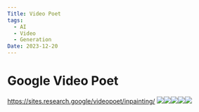 ```yaml
---
Title: Video Poet
tags:
  - AI
  - Video
  - Generation
Date: 2023-12-20
---
```

# Google Video Poet 


https://sites.research.google/videopoet/inpainting/
![](../_asset/Screenshot_20231220_004648_Kiwi%20Browser.jpg)![](../_asset/Screenshot_20231220_004550_Kiwi%20Browser.jpg)![](../_asset/Screenshot_20231220_004541_Kiwi%20Browser.jpg)![](../_asset/Screenshot_20231220_004534_Kiwi%20Browser.jpg)![](../_asset/Screenshot_20231220_004600_Kiwi%20Browser.jpg)